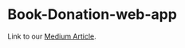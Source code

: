 # Book-Donation-web-app

Link to our [Medium Article](https://medium.com/@shreyadoodipala/educational-books-made-easily-available-for-all-56881738aa73).
